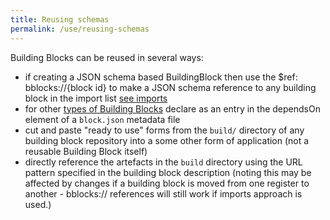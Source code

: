 ```yaml
---
title: Reusing schemas
permalink: /use/reusing-schemas
---
```


Building Blocks can be reused in several ways:

- if creating a JSON schema based BuildingBlock then use the $ref: bblocks://{block id} to make a JSON schema reference to any building block in the import list [see imports](/bblocks-docs/create/imports)
- for other [types of Building Blocks](/bblocks-docs/overview/types) declare as an entry in the dependsOn element of a `block.json` metadata file
- cut and paste "ready to use" forms from the `build/` directory of any building block repository into a some other form of application (not a reusable Building Block itself)
- directly reference the artefacts in the `build` directory using the URL pattern specified in the building block
  description (noting this may be affected by changes if a building block is moved from one register to another - bblocks:// references will still work if imports approach is used.)
